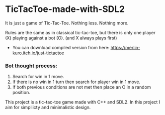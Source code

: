 # TicTacToe-made-with-SDL2
It is just a game of Tic-Tac-Toe. Nothing less. Nothing more.

Rules are the same as in classical tic-tac-toe, but there is only one player (X) playing against a bot (O). (and X always plays first)
- You can download compiled version from here: https://merlin-kuro.itch.io/just-tictactoe

### Bot thought process:
1) Search for win in 1 move.
2) If there is no win in 1 turn then search for player win in 1 move.
3) If both previous conditions are not met then place an O in a random position.

This project is a tic-tac-toe game made with C++ and SDL2. 
In this project I aim for simpliicty and minimalistic design.
